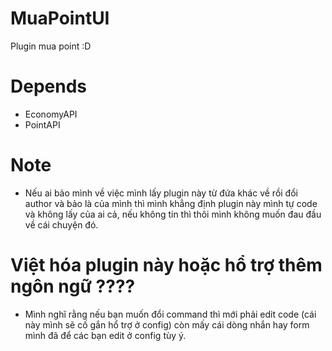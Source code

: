 # MuaPointUI
 Plugin mua point :D
# Depends
 * EconomyAPI
 * PointAPI
# Note
 * Nếu ai bảo mình về việc mình lấy plugin này từ đứa khác về rồi đổi author và bảo là của mình thì mình khẳng định plugin này mình tự code và không lấy của ai cả, nếu không tin thì thôi mình không muốn đau đầu về cái chuyện đó.
# Việt hóa plugin này hoặc hổ trợ thêm ngôn ngữ ????
 * Mình nghĩ rằng nếu bạn muốn đổi command thì mới phải edit code (cái này mình sẽ cố gắn hổ trợ ở config) còn mấy cái dòng nhắn hay form mình đã để các bạn edit ở config tùy ý.
